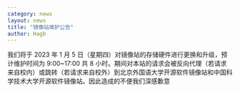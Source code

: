 ```yaml
---
category: news
layout: news
title: "镜像站维护公告"
author: Hagb
---
```

我们将于 2023 年 1 月 5 日（星期四）对镜像站的存储硬件进行更换和升级，预计维护时间为 9:00~17:00 共 8 小时。期间对本站的请求会被反向代理（若请求来自校内）或跳转（若请求来自校外）到北京外国语大学开源软件镜像站和中国科学技术大学开源软件镜像站。因此造成的不便我们深感歉意
